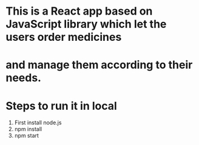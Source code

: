 # This is a React app based on JavaScript library which let the users order medicines 
# and manage them according to their needs.


# Steps to run it in local

1. First install node.js
2. npm install
3. npm start